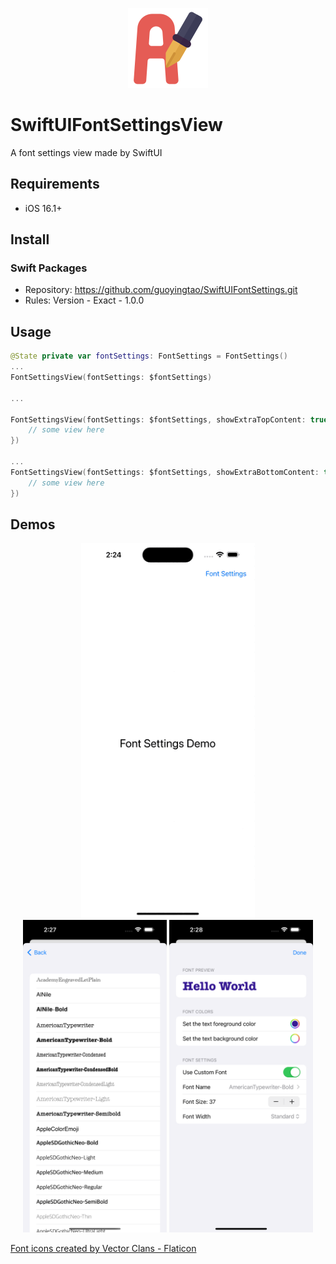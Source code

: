 <p align="center">
    <img src="images/logo.png" height="128" max-width="90%" alt="SwiftUIFontSettingsView" />
</p>

# SwiftUIFontSettingsView
A font settings view made by SwiftUI

## Requirements
* iOS 16.1+

## Install
 ### Swift Packages
* Repository: https://github.com/guoyingtao/SwiftUIFontSettings.git
* Rules: Version - Exact - 1.0.0

## Usage

```Swift
@State private var fontSettings: FontSettings = FontSettings()
...
FontSettingsView(fontSettings: $fontSettings)

...

FontSettingsView(fontSettings: $fontSettings, showExtraTopContent: true, topContentBuilder:  {
    // some view here
})

...
FontSettingsView(fontSettings: $fontSettings, showExtraBottomContent: true, bottomContentBuilder:  {
    // some view here
})
```

## Demos
<p align="center">
    <img src="images/demo.gif" height="600" alt="Demo" /> 
    <img src="images/screenshot1.png" height="500" alt="Font List" /> 
    <img src="images/screenshot2.png" height="500" alt="Font Settings" /> 
</p>

<a href="https://www.flaticon.com/free-icons/font" title="font icons">Font icons created by Vector Clans - Flaticon</a>
